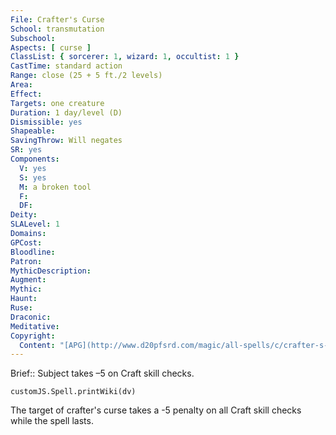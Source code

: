 ```yaml
---
File: Crafter's Curse
School: transmutation
Subschool: 
Aspects: [ curse ]
ClassList: { sorcerer: 1, wizard: 1, occultist: 1 }
CastTime: standard action
Range: close (25 + 5 ft./2 levels)
Area: 
Effect: 
Targets: one creature
Duration: 1 day/level (D)
Dismissible: yes
Shapeable: 
SavingThrow: Will negates
SR: yes
Components:
  V: yes
  S: yes
  M: a broken tool
  F: 
  DF: 
Deity: 
SLALevel: 1
Domains: 
GPCost: 
Bloodline: 
Patron: 
MythicDescription: 
Augment: 
Mythic: 
Haunt: 
Ruse: 
Draconic: 
Meditative: 
Copyright:
  Content: "[APG](http://www.d20pfsrd.com/magic/all-spells/c/crafter-s-curse)"
---
```

Brief:: Subject takes –5 on Craft skill checks.

```dataviewjs
customJS.Spell.printWiki(dv)
```

The target of crafter's curse takes a -5 penalty on all Craft skill checks while the spell lasts.
